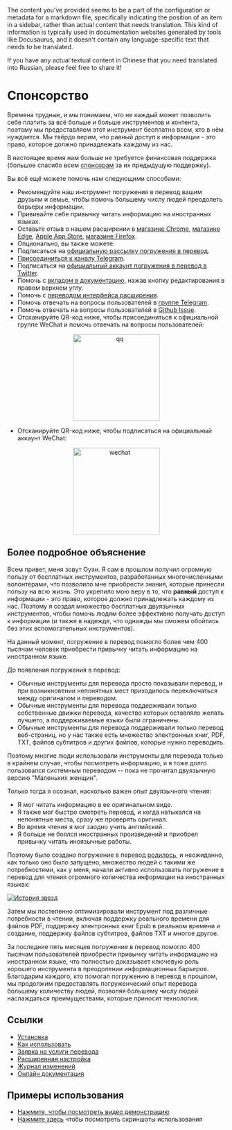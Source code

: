 The content you've provided seems to be a part of the configuration or metadata for a markdown file, specifically indicating the position of an item in a sidebar, rather than actual content that needs translation. This kind of information is typically used in documentation websites generated by tools like Docusaurus, and it doesn't contain any language-specific text that needs to be translated.

If you have any actual textual content in Chinese that you need translated into Russian, please feel free to share it!

# Спонсорство

Времена трудные, и мы понимаем, что не каждый может позволить себе платить за всё больше и больше инструментов и контента, поэтому мы предоставляем этот инструмент бесплатно всем, кто в нём нуждается. Мы твёрдо верим, что равный доступ к информации - это право, которое должно принадлежать каждому из нас.

В настоящее время нам больше не требуется финансовая поддержка (большое спасибо всем [спонсорам](/docs/thanks) за их предыдущую поддержку).

Вы всё ещё можете помочь нам следующими способами:

- Рекомендуйте наш инструмент погружения в перевод вашим друзьям и семье, чтобы помочь большему числу людей преодолеть барьеры информации.
- Прививайте себе привычку читать информацию на иностранных языках.
- Оставьте отзыв о нашем расширении в [магазине Chrome](https://chrome.google.com/webstore/detail/immersive-translate/bpoadfkcbjbfhfodiogcnhhhpibjhbnh), [магазине Edge](https://microsoftedge.microsoft.com/addons/detail/%D0%BF%D0%BE%D0%B3%D1%80%D1%83%D0%B6%D0%B5%D0%BD%D0%B8%D0%B5-%D0%B2-%D0%BF%D0%B5%D1%80%D0%B5%D0%B2%D0%BE%D0%B4/amkbmndfnliijdhojkpoglbnaaahippg?form=MT001Y&hl=zh-CN&gl=CN), [Apple App Store](https://apps.apple.com/cn/app/%D0%BF%D0%BE%D0%B3%D1%80%D1%83%D0%B6%D0%B5%D0%BD%D0%B8%D0%B5-%D0%B2-%D0%BF%D0%B5%D1%80%D0%B5%D0%B2%D0%BE%D0%B4/id6447957425), [магазине Firefox](https://addons.mozilla.org/zh-CN/firefox/addon/immersive-translate/).
- Опционально, вы также можете:
- Подписаться на [официальную рассылку погружения в перевод](https://immersivetranslate.substack.com/).
- [Присоединиться к каналу Telegram](https://t.me/immersivetranslate).
- Подписаться на [официальный аккаунт погружения в перевод в Twitter](https://twitter.com/immersivetran).
- Помочь с [вкладом в документацию](https://immersivetranslate.com/), нажав кнопку редактирования в правом верхнем углу.
- Помочь с [переводом интерфейса расширения](https://crowdin.com/project/immersive-translate).
- Помочь отвечать на вопросы пользователей в [группе Telegram](https://t.me/+rq848Z09nehlOTgx).
- Помочь отвечать на вопросы пользователей в [Github Issue](https://github.com/immersive-translate/immersive-translate/issues).
- Отсканируйте QR-код ниже, чтобы присоединиться к официальной группе WeChat и помочь отвечать на вопросы пользователей:

<div align="center">
<img src="/assets/wechat-contact2.jpg" width="200" alt="qq"/>
</div>

- Отсканируйте QR-код ниже, чтобы подписаться на официальный аккаунт WeChat:

<div align="center">
<img src="/assets/wechat-qrcode.jpg" width="200" alt="wechat"/>
</div>

## Более подробное объяснение

Всем привет, меня зовут Оуэн. Я сам в прошлом получил огромную пользу от бесплатных инструментов, разработанных многочисленными волонтерами, что позволило мне приобрести знания, которые принесли пользу на всю жизнь. Это укрепило мою веру в то, что **равный** доступ к информации - это право, которое должно принадлежать каждому из нас. Поэтому я создал множество бесплатных двуязычных инструментов, чтобы помочь людям более эффективно получать доступ к информации (и также в надежде, что однажды мы сможем обойтись без этих вспомогательных инструментов).

На данный момент, погружение в перевод помогло более чем 400 тысячам человек приобрести привычку читать информацию на иностранном языке.

До появления погружения в перевод:

- Обычные инструменты для перевода просто показывали перевод, и при возникновении непонятных мест приходилось переключаться между оригиналом и переводом.
- Обычные инструменты для перевода поддерживали только собственные движки перевода, качество которых оставляло желать лучшего, а поддерживаемые языки были ограничены.
- Обычные инструменты для перевода поддерживали только перевод веб-страниц, но у нас также есть множество электронных книг, PDF, TXT, файлов субтитров и других файлов, которые нужно переводить.

Поэтому многие люди использовали инструменты для перевода только в крайнем случае, чтобы посмотреть информацию, и я тоже долго пользовался системным переводом -- пока не прочитал двуязычную версию "Маленьких женщин".

Только тогда я осознал, насколько важен опыт двуязычного чтения:

- Я мог читать информацию в ее оригинальном виде.
- Я также мог быстро смотреть перевод, и когда натыкался на непонятные места, сразу же проверять оригинал.
- Во время чтения я мог заодно учить английский.
- Я больше не боялся иностранных произведений и приобрел привычку читать иноязычные работы.

Поэтому было создано погружение в перевод [родилось](https://twitter.com/OwenYoungZh/status/1588792579596111872), и неожиданно, как только оно было запущено, множество людей с такими же потребностями, как у меня, начали активно использовать погружение в перевод для чтения огромного количества информации на иностранных языках:

[![История звезд](https://api.star-history.com/svg?repos=immersive-translate/immersive-translate&type=Date)](https://star-history.com/#immersive-translate/immersive-translate&Date)

Затем мы постепенно оптимизировали инструмент под различные потребности в чтении, включая поддержку реального времени для файлов PDF, поддержку электронных книг Epub в реальном времени и создание, поддержку файлов субтитров, файлов TXT и многое другое.

За последние пять месяцев погружение в перевод помогло 400 тысячам пользователей приобрести привычку читать информацию на иностранном языке, что полностью доказывает ключевую роль хорошего инструмента в преодолении информационных барьеров. Благодарим каждого, кто помогал погружению в перевод в прошлом, мы продолжим предоставлять погруженческий опыт перевода большему количеству людей, позволяя большему числу людей наслаждаться преимуществами, которые приносит технология.

## Ссылки

- [Установка](/docs/installation)
- [Как использовать](/docs/usage)
- [Заявка на услуги перевода](/docs/services)
- [Расширенная настройка](/docs/advanced)
- [Журнал изменений](/docs/CHANGELOG)
- [Онлайн документация](/docs/installation)

## Примеры использования

- [Нажмите, чтобы посмотреть видео демонстрацию](https://www.youtube.com/watch?v=sQevumpUprc)
- [Нажмите здесь](/docs/usecase) чтобы посмотреть скриншоты использования